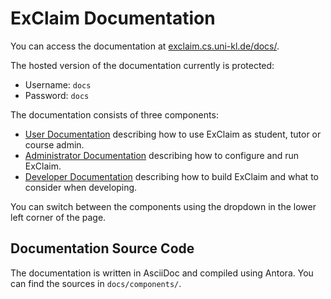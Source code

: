 ExClaim Documentation
=====================

You can access the documentation at
[exclaim.cs.uni-kl.de/docs/](https://docs:docs@exclaim.cs.uni-kl.de/docs/).

The hosted version of the documentation currently is protected:
* Username: `docs`
* Password: `docs`

The documentation consists of three components:
* [User Documentation](https://docs:docs@exclaim.cs.uni-kl.de/docs/user-documentation/)
  describing how to use ExClaim as student, tutor or course admin.
* [Administrator Documentation](https://docs:docs@exclaim.cs.uni-kl.de/docs/administrator-documentation/)
  describing how to configure and run ExClaim.
* [Developer Documentation](https://docs:docs@exclaim.cs.uni-kl.de/docs/developer-documentation/)
  describing how to build ExClaim and what to consider when developing.

You can switch between the components using the dropdown in the lower left corner of the page.


Documentation Source Code
-------------------------

The documentation is written in AsciiDoc and compiled using Antora.
You can find the sources in `docs/components/`.

